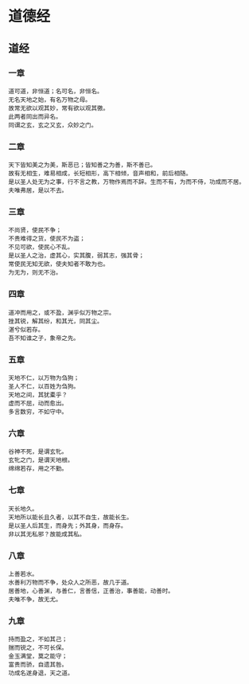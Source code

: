 道德经
=====

## 道经

### 一章

    道可道，非恒道；名可名，非恒名。
    无名天地之始，有名万物之母。
    故常无欲以观其妙，常有欲以观其徼。
    此两者同出而异名。
    同谓之玄，玄之又玄，众妙之门。

### 二章

    天下皆知美之为美，斯恶已；皆知善之为善，斯不善已。
    故有无相生，难易相成，长短相形，高下相倾，音声相和，前后相随。
    是以圣人处无为之事，行不言之教，万物作焉而不辞。生而不有，为而不侍，功成而不居。
    夫唯弗居，是以不去。

### 三章

    不尚贤，使民不争；
    不贵难得之货，使民不为盗；
    不见可欲，使民心不乱。
    是以圣人之治，虚其心，实其腹，弱其志，强其骨；
    常使民无知无欲，使夫知者不敢为也。
    为无为，则无不治。

### 四章

    道冲而用之，或不盈，渊乎似万物之宗。
    挫其锐，解其纷，和其光，同其尘。
    湛兮似若存。
    吾不知谁之子，象帝之先。

### 五章

	天地不仁，以万物为刍狗；
	圣人不仁，以百姓为刍狗。
	天地之间，其犹橐乎？
	虚而不屈，动而愈出。
	多言数穷，不如守中。

### 六章

	谷神不死，是谓玄牝。
	玄牝之门，是谓天地根。
	绵绵若存，用之不勤。

### 七章

	天长地久。
	天地所以能长且久者，以其不自生，故能长生。
	是以圣人后其生，而身先；外其身，而身存。
	非以其无私邪？故能成其私。

### 八章

	上善若水。
	水善利万物而不争，处众人之所恶，故几于道。
	居善地，心善渊，与善仁，言善信，正善治，事善能，动善时。
	夫唯不争，故无尤。

### 九章

	持而盈之，不如其己；
	揣而锐之，不可长保。
	金玉满堂，莫之能守；
	富贵而骄，自遗其咎。
	功成名遂身退，天之道。
